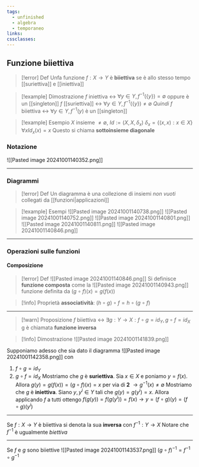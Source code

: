 ```yaml
---
tags:
  - unfinished
  - algebra
  - temporaneo
links: 
cssclasses:
---
```

## Funzione biiettiva
> [!error] Def
> Unfa funzione $f:X\longrightarrow Y$ è **biiettiva** se è allo stesso tempo [[suriettiva]] e  [[iniettiva]]

> [!example] Dimostrazione
> $f$ iniettiva <-> $\forall y \in Y, f^{-1}(\{y\}) = \emptyset$ oppure è un [[singleton]]
> $f$ [[suriettiva]] <-> $\forall y \in Y, f^{-1}(\{y\}) \neq \emptyset$
> *Quindi* $f$ biiettiva <-> $\forall y \in Y, f^{-1}({y})$ è un [[singleton]]

> [!example] Esempio
> $X$ insieme $\neq \emptyset$, $Id:=(X,X,\delta_{x})$ 
> $\delta_{x}=\{(x,x):x\in X\} \forall x Id_x(x)=x$
> Questo si chiama **sottoinsieme diagonale**  

### Notazione
![[Pasted image 20241001140352.png]]

---
### Diagrammi
>[!error] Def
>Un diagramma è una collezione di insiemi *non vuoti* collegati da [[funzioni|applicazioni]]

> [!example] Esempi
> ![[Pasted image 20241001140738.png]]
> ![[Pasted image 20241001140752.png]]
> ![[Pasted image 20241001140801.png]]
> ![[Pasted image 20241001140811.png]]
> ![[Pasted image 20241001140846.png]]

---
### Operazioni sulle funzioni
#### Composizione
>[!error] Def
![[Pasted image 20241001140846.png]]
Si definisce **funzione composta** come la 
![[Pasted image 20241001140943.png]]
funzione definita da $(g \circ f)(x)=g(f(x))$

> [!info] Proprietà
> **associatività**: $(h \circ g) \circ f = h \circ (g \circ f)$

---

> [!warn] Proposizione
> $f$ biiettiva <-> $\exists g:Y \longrightarrow X: f \circ g = id_Y, g \circ f = id_X$
> g è chiamata **funzione inversa**

> [!info] Dimostrazione
> ![[Pasted image 20241001141839.png]]

Supponiamo adesso che sia dato il diagramma ![[Pasted image 20241001142358.png]]
con 
1) $f\circ g = id_Y$ 
2) $g \circ f = id_X$
Mostriamo che $g$ è **suriettiva**. Sia $x \in X$ e poniamo $y = f(x)$. Allora $g(y)=g(f(x))=(g\circ f)(x) = x$ per via di **2** $\longrightarrow g^{-1}(x)\neq \emptyset$ 
Mostriamo che $g$ è **iniettiva**. Siano $y, y^i \in Y$ tali che $g(y)=g(y^i)=x$. Allora applicando $f$ a tutti ottengo $f(g(y))=f(g(y^i))=f(x) \longrightarrow y=(f\circ g)(y)=(f\circ g)(y^i)$  

---
Se $f:X\rightarrow Y$ è biiettiva si denota la sua **inversa** con $f^{-1}:Y\rightarrow X$
Notare che $f^{-1}$ è ugualmente *biettiva*

---
Se $f$ e $g$ sono biiettive
![[Pasted image 20241001143537.png]]
$(g \circ f)^{-1} = f^{-1}\circ g^{-1}$
